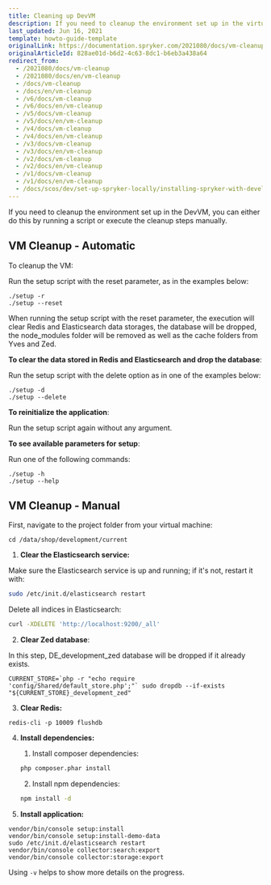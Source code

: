```yaml
---
title: Cleaning up DevVM
description: If you need to cleanup the environment set up in the virtual machine, you can either do this by running a script or execute the cleanup steps manually.
last_updated: Jun 16, 2021
template: howto-guide-template
originalLink: https://documentation.spryker.com/2021080/docs/vm-cleanup
originalArticleId: 828ae01d-b6d2-4c63-8dc1-b6eb3a438a64
redirect_from:
  - /2021080/docs/vm-cleanup
  - /2021080/docs/en/vm-cleanup
  - /docs/vm-cleanup
  - /docs/en/vm-cleanup
  - /v6/docs/vm-cleanup
  - /v6/docs/en/vm-cleanup
  - /v5/docs/vm-cleanup
  - /v5/docs/en/vm-cleanup
  - /v4/docs/vm-cleanup
  - /v4/docs/en/vm-cleanup
  - /v3/docs/vm-cleanup
  - /v3/docs/en/vm-cleanup
  - /v2/docs/vm-cleanup
  - /v2/docs/en/vm-cleanup
  - /v1/docs/vm-cleanup
  - /v1/docs/en/vm-cleanup
  - /docs/scos/dev/set-up-spryker-locally/installing-spryker-with-development-virtual-machine/virtual-machine-cleanup.html
---
```


<!-- Used to be: http://spryker.github.io/getting-started/installation/virtual-machine-cleanup/ -->

If you need to cleanup the environment set up in the DevVM, you can either do this by running a script or execute the cleanup steps manually.

## VM Cleanup - Automatic
To cleanup the VM:

Run the setup script with the reset parameter, as in the examples below:

```
./setup -r
./setup --reset
```

When running the setup script with the reset parameter, the execution will clear Redis and Elasticsearch data storages, the database will be dropped, the node_modules folder will be removed as well as the cache folders from Yves and Zed.

**To clear the data stored in Redis and Elasticsearch and drop the database**:

Run the setup script with the delete option as in one of the examples below:

```
./setup -d
./setup --delete
```

**To reinitialize the application**:

Run the setup script again without any argument.

**To see available parameters for** **setup**:

Run one of the following commands:

```
./setup -h
./setup --help
```

## VM Cleanup - Manual
First, navigate to the project folder from your virtual machine:

```
cd /data/shop/development/current
```

1. **Clear the Elasticsearch service:**

Make sure the Elasticsearch service is up and running; if it's not, restart it with:

```bash
sudo /etc/init.d/elasticsearch restart
```

Delete all indices in Elasticsearch:

```bash
curl -XDELETE 'http://localhost:9200/_all'
```

2. **Clear Zed database**:

In this step, DE_development_zed database will be dropped if it already exists.

```shell
CURRENT_STORE=`php -r "echo require 'config/Shared/default_store.php';"` sudo dropdb --if-exists "${CURRENT_STORE}_development_zed"
```

3. **Clear Redis:**

```shell
redis-cli -p 10009 flushdb
```

4. **Install dependencies:**

    1. Install composer dependencies:

    ```bash
    php composer.phar install
    ```

    2. Install npm dependencies:
    ```bash
    npm install -d
    ```

5. **Install application:**

```
vendor/bin/console setup:install
vendor/bin/console setup:install-demo-data
sudo /etc/init.d/elasticsearch restart
vendor/bin/console collector:search:export
vendor/bin/console collector:storage:export
```

Using `-v` helps to show more details on the progress.
